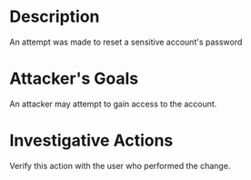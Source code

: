 # Description
An attempt was made to reset a sensitive account's password
# Attacker's Goals
An attacker may attempt to gain access to the account.
# Investigative Actions
Verify this action with the user who performed the change.
